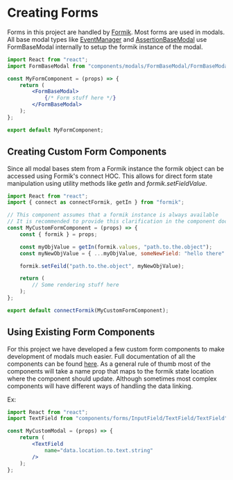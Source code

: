 # Creating Forms

Forms in this project are handled by [Formik](https://jaredpalmer.com/formik/). Most forms are used in modals. All base modal types like [EventManager](/components/modalComponents.html#confirmmodal) and [AssertionBaseModal](/components/modalComponents.html#assertionbasemodal) use FormBaseModal internally to setup the formik instance of the modal.

```jsx
import React from "react";
import FormBaseModal from "components/modals/FormBaseModal/FormBaseModal";

const MyFormComponent = (props) => {
    return (
        <FormBaseModal>
            {/* Form stuff here */}
        </FormBaseModal>
    );
};

export default MyFormComponent;
```

## Creating Custom Form Components

Since all modal bases stem from a Formik instance the formik object can be accessed using Formik's connect HOC. This allows for direct form state manipulation using utility methods like *getIn* and *formik.setFieldValue*.

```jsx
import React from "react";
import { connect as connectFormik, getIn } from "formik";

// This component assumes that a formik instance is always available
// It is recommended to provide this clarification in the component documentation.
const MyCustomFormComponent = (props) => { 
    const { formik } = props;

    const myObjValue = getIn(formik.values, "path.to.the.object");
    const myNewObjValue = { ...myObjValue, someNewField: "hello there" };

    formik.setFeild("path.to.the.object", myNewObjValue);

    return (
        // Some rendering stuff here
    );
};

export default connectFormik(MyCustomFormComponent);
```

## Using Existing Form Components

For this project we have developed a few custom form components to make development of modals much easier. Full documentation of all the components can be found [here](components/formComponents.html). As a general rule of thumb most of the components will take a name prop that maps to the formik state location where the component should update. Although sometimes most complex components will have different ways of handling the data linking.

Ex:
```jsx
import React from "react";
import TextField from "components/forms/InputField/TextField/TextField";

const MyCustomModal = (props) => {
    return (
        <TextField 
            name="data.location.to.text.string"
        />
    );
};
```